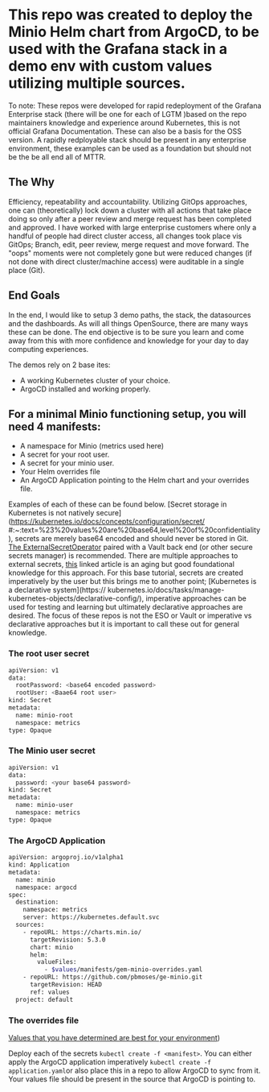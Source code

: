 # This repo was created to deploy the Minio Helm chart from ArgoCD, to be used with the Grafana stack in a demo env with custom values utilizing multiple sources. 
To note: These repos were developed for rapid redeployment of the Grafana Enterprise stack (there will be one for each of LGTM )based on the repo maintainers knowledge and 
experience around Kubernetes, this is not official Grafana Documentation. These can also be a basis for the OSS version. 
A rapidly redployable stack should be present in any enterprise environment, these examples can be used as a foundation but should not be the be all end all of MTTR. 

## The Why
Efficiency, repeatability and accountability. Utilizing GitOps approaches, one can (theoretically) lock down a cluster with all actions that take place doing so only after a 
peer review and merge request has been completed and approved. I have worked with large enterprise customers where only a handful of people had direct cluster access, all 
changes took place vis GitOps; Branch, edit, peer review, merge request and move forward. The "oops" moments were not completely gone but were reduced changes (if not done 
with direct cluster/machine access) were auditable in a single place (Git). 

## End Goals
In the end, I would like to setup 3 demo paths, the stack, the datasources and the dashboards. As will all things OpenSource, there are many ways these can be done. The end 
objective is to be sure you learn and come away from this with more confidence and knowledge for your day to day computing experiences. 

The demos rely on 2 base ites:
- A working Kubernetes cluster of your choice.
- ArgoCD installed and working properly.
  
## For a minimal Minio functioning setup, you will need 4 manifests:

- A namespace for Minio (metrics used here)
- A secret for your root user.
- A secret for your minio user. 
- Your Helm overrides file
- An ArgoCD Application pointing to the Helm chart and your overrides file. 

Examples of each of these can be found below. [Secret storage in Kubernetes is not natively secure](https://kubernetes.io/docs/concepts/configuration/secret/
#:~:text=%23%20values%20are%20base64,level%20of%20confidentiality), secrets are merely base64 encoded and should never be stored in Git. 
[The ExternalSecretOperator](https://external-secrets.io/latest/) paired with a Vault back end (or other secure secrets manager) is recommended. There are multiple 
approaches to external secrets, [this](https://www.redhat.com/en/blog/external-secrets-with-hashicorp-vault) linked article is an aging but good foundational knowledge for 
this approach. For this base tutorial, secrets are created imperatively by the user but this brings me to another point; [Kubernetes is a declarative system](https://
kubernetes.io/docs/tasks/manage-kubernetes-objects/declarative-config/), imperative approaches can be used for testing and learning but ultimately declarative approaches are 
desired. The focus of these repos is not the ESO or Vault or imperative vs declarative approaches but it is important to call these out for general knowledge. 

### The root user secret
```bash
apiVersion: v1
data:
  rootPassword: <base64 encoded password>
  rootUser: <Baae64 root user>
kind: Secret
metadata:
  name: minio-root 
  namespace: metrics 
type: Opaque
```

### The Minio user secret
```bash
apiVersion: v1
data:
  password: <your base64 password>
kind: Secret
metadata:
  name: minio-user 
  namespace: metrics 
type: Opaque
```

### The ArgoCD Application
```bash
apiVersion: argoproj.io/v1alpha1
kind: Application
metadata:
  name: minio
  namespace: argocd
spec:
  destination:
    namespace: metrics
    server: https://kubernetes.default.svc
  sources:
    - repoURL: https://charts.min.io/
      targetRevision: 5.3.0
      chart: minio
      helm:
        valueFiles:
          - $values/manifests/gem-minio-overrides.yaml
    - repoURL: https://github.com/pbmoses/ge-minio.git
      targetRevision: HEAD 
      ref: values
  project: default

```
### The overrides file
[Values that you have determined are best for your environment](./manifests/gem-minio-overrides.yaml))

Deploy each of the secrets `kubectl create -f <manifest>`. You can either apply the ArgoCD application imperatively `kubectl create -f application.yaml`or also place this in 
a repo to allow ArgoCD to sync from it. Your values file should be present in the source that ArgoCD is pointing to. 
